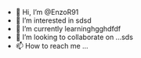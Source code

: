 - 👋 Hi, I’m @EnzoR91
- 👀 I’m interested in sdsd
- 🌱 I’m currently learninghgghdfdf
- 💞️ I’m looking to collaborate on ...sds
- 📫 How to reach me ...

<!---
EnzoR91/EnzoR91 is a ✨ special ✨ repository because its `README.md` (this file) appears on your GitHub profile.
You can click the Preview link to take a look at your changes.
--->
